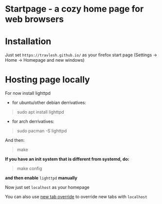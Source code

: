 # Startpage - a cozy home page for web browsers

# Installation

Just set `https://travlesh.github.io/` as your firefox start page (Settings -> Home -> Homepage and new windows)

# Hosting page locally

For now install lighttpd

- for ubuntu/other debian derrivatives:

> sudo apt install lighttpd

- for arch derrivatives:

> sudo pacman -S lighttpd

And then:

> make

**If you have an init system that is different from systemd, do:**

> make config

**and then enable** `lighttpd` **manually**

Now just set `localhost` as your homepage

You can also use [new tab override](https://duckduckgo.com/?q=new+tab+override) to override new tabs with `localhost`

